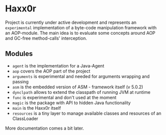 # Haxx0r
Project is currently under active development and 
represents an `experimental` implementation of 
a byte-code manipulation framework with an AOP-module.
The main idea is to evaluate some concepts around AOP and 
GC-free method-calls' interception.

Modules
 -
 - `agent` is the implementation for a Java-Agent
 - `aop` covers the AOP part of the project
 - `arguments` is experimental and needed for arguments wrapping and passing
 - `asm` is the embedded version of ASM - framework itself (v 5.0.2)
 - `dynclpath` allows to extend the classpath of running JVM at runtime
 - `func` is experimental and don't used at the moment
 - `magic` is the package with API to hidden Java functionality
 - `main` is the Haxx0r itself
 - `resources` is a tiny layer to manage available classes and resources of an ClassLoader   

More documentation comes a bit later.



